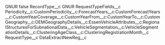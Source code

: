 <?xml version="1.0" encoding="UTF-8"?>
<CustomMetadata xmlns="http://soap.sforce.com/2006/04/metadata" xmlns:xsi="http://www.w3.org/2001/XMLSchema-instance" xmlns:xsd="http://www.w3.org/2001/XMLSchema">
    <label>GNUR</label>
    <protected>false</protected>
    <values>
        <field>RecordType__c</field>
        <value xsi:type="xsd:string">GNUR</value>
    </values>
    <values>
        <field>RequestTypeFields__c</field>
        <value xsi:type="xsd:string">Periodicity__c:CustomPeriodicity__c:ForecastYears__c:CustomForecastYears__c:CustomYearCoverage__c:CustomYearFrom__c:CustomYearTo__c:CustomGeography__c:OEMGeographyDetails__c:EssenVehicleAttributes__c:RegionalStructuresForSubnationalData__c:VehicleSegmentation__c:VehicleSegmentationDetails__c:ClusteringAgeClass__c:ClusteringRegistrationMonth__c</value>
    </values>
    <values>
        <field>RequestType__c</field>
        <value xsi:type="xsd:string">DataExtractNewReg__c</value>
    </values>
</CustomMetadata>
